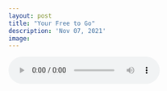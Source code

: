 ```yaml
---
layout: post
title: "Your Free to Go"
description: 'Nov 07, 2021'
image:
---
```


<audio controls preload="metadata">
  <source src="https://docs.google.com/uc?export=open&id=1emGZqqvBl4Gr-iX6WqtNTcKb0ObGijZe" type="audio/mp3">
Your browser does not support the audio element.
</audio>

